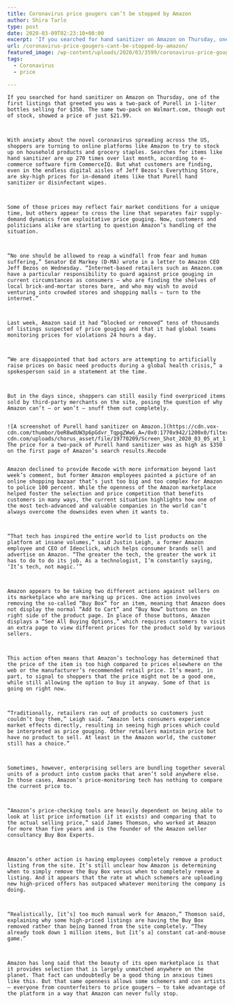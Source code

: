 ```yaml
---
title: Coronavirus price gougers can’t be stopped by Amazon
author: Shira Tarlo
type: post
date: 2020-03-09T02:23:10+00:00
excerpt: 'If you searched for hand sanitizer on Amazon on Thursday, one of the first listings that greeted you was a two-pack of Purell in 1-liter bottles selling for $350. The same two-pack on Walmart.com, though out of stock, showed a price of just $21.99. With anxiety about the novel coronavirus spreading across the US, shoppers&hellip;'
url: /coronavirus-price-gougers-cant-be-stopped-by-amazon/
featured_image: /wp-content/uploads/2020/03/3599/coronavirus-price-gougers-cant-be-stopped-by-amazon.jpeg
tags:
  - Coronavirus
  - price

---
```

  
    If you searched for hand sanitizer on Amazon on Thursday, one of the first listings that greeted you was a two-pack of Purell in 1-liter bottles selling for $350. The same two-pack on Walmart.com, though out of stock, showed a price of just $21.99.
  
  
  
    With anxiety about the novel coronavirus spreading across the US, shoppers are turning to online platforms like Amazon to try to stock up on household products and grocery staples. Searches for items like hand sanitizer are up 270 times over last month, according to e-commerce software firm CommerceIQ. But what customers are finding, even in the endless digital aisles of Jeff Bezos’s Everything Store, are sky-high prices for in-demand items like that Purell hand sanitizer or disinfectant wipes.
  
  
  
    Some of those prices may reflect fair market conditions for a unique time, but others appear to cross the line that separates fair supply-demand dynamics from exploitative price gouging. Now, customers and politicians alike are starting to question Amazon’s handling of the situation.
  
  
  
    “No one should be allowed to reap a windfall from fear and human suffering,” Senator Ed Markey (D-MA) wrote in a letter to Amazon CEO Jeff Bezos on Wednesday. “Internet-based retailers such as Amazon.com have a particular responsibility to guard against price gouging in current circumstances as consumers — who are finding the shelves of local brick-and-mortar stores bare, and who may wish to avoid venturing into crowded stores and shopping malls — turn to the internet.”
  
  
  
    Last week, Amazon said it had “blocked or removed” tens of thousands of listings suspected of price gouging and that it had global teams monitoring prices for violations 24 hours a day.
  
  
  
    “We are disappointed that bad actors are attempting to artificially raise prices on basic need products during a global health crisis,” a spokesperson said in a statement at the time.
  
  
  
    But in the days since, shoppers can still easily find overpriced items sold by third-party merchants on the site, posing the question of why Amazon can’t — or won’t — snuff them out completely.
  
  
    ![A screenshot of Purell hand sanitizer on Amazon.](https://cdn.vox-cdn.com/thumbor/beR8wdUW3p6pGdvr_TqpgZWwG_A=/0x0:1770x942/1200x0/filters:focal(0x0:1770x942):no_upscale()/cdn.vox-cdn.com/uploads/chorus_asset/file/19770209/Screen_Shot_2020_03_05_at_1.30.12_PM.png)  The price for a two-pack of Purell hand sanitizer was as high as $350 on the first page of Amazon’s search results.Recode   
  
  
    Amazon declined to provide Recode with more information beyond last week’s comment, but former Amazon employees painted a picture of an online shopping bazaar that’s just too big and too complex for Amazon to police 100 percent. While the openness of the Amazon marketplace helped foster the selection and price competition that benefits customers in many ways, the current situation highlights how one of the most tech-advanced and valuable companies in the world can’t always overcome the downsides even when it wants to.
  
  
  
    “That tech has inspired the entire world to list products on the platform at insane volumes,” said Justin Leigh, a former Amazon employee and CEO of Ideoclick, which helps consumer brands sell and advertise on Amazon. “The greater the tech, the greater the work it has to do to do its job. As a technologist, I’m constantly saying, ‘It’s tech, not magic.’”
  
  
  
    Amazon appears to be taking two different actions against sellers on its marketplace who are marking up prices. One action involves removing the so-called “Buy Box” for an item, meaning that Amazon does not display the normal “Add to Cart” and “Buy Now” buttons on the right side of the product page. In place of those buttons, Amazon displays a “See All Buying Options,” which requires customers to visit an extra page to view different prices for the product sold by various sellers.
  
  
  
    This action often means that Amazon’s technology has determined that the price of the item is too high compared to prices elsewhere on the web or the manufacturer’s recommended retail price. It’s meant, in part, to signal to shoppers that the price might not be a good one, while still allowing the option to buy it anyway. Some of that is going on right now.
  
  
  
    “Traditionally, retailers ran out of products so customers just couldn’t buy them,” Leigh said. “Amazon lets consumers experience market effects directly, resulting in seeing high prices which could be interpreted as price gouging. Other retailers maintain price but have no product to sell. At least in the Amazon world, the customer still has a choice.”
  
  
  
    Sometimes, however, enterprising sellers are bundling together several units of a product into custom packs that aren’t sold anywhere else. In those cases, Amazon’s price-monitoring tech has nothing to compare the current price to.
  
  
  
    “Amazon’s price-checking tools are heavily dependent on being able to look at list price information (if it exists) and comparing that to the actual selling price,” said James Thomson, who worked at Amazon for more than five years and is the founder of the Amazon seller consultancy Buy Box Experts.
  
  
  
    Amazon’s other action is having employees completely remove a product listing from the site. It’s still unclear how Amazon is determining when to simply remove the Buy Box versus when to completely remove a listing. And it appears that the rate at which schemers are uploading new high-priced offers has outpaced whatever monitoring the company is doing.
  
  
  
    “Realistically, [it’s] too much manual work for Amazon,” Thomson said, explaining why some high-priced listings are having the Buy Box removed rather than being banned from the site completely. “They already took down 1 million items, but [it’s a] constant cat-and-mouse game.”
  
  
  
    Amazon has long said that the beauty of its open marketplace is that it provides selection that is largely unmatched anywhere on the planet. That fact can undoubtedly be a good thing in anxious times like this. But that same openness allows some schemers and con artists — everyone from counterfeiters to price gougers — to take advantage of the platform in a way that Amazon can never fully stop.
  
